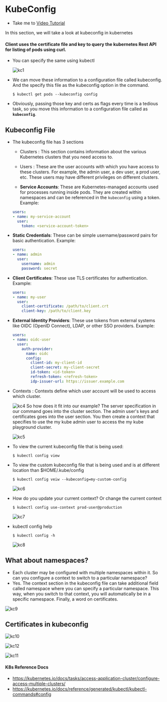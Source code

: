 # KubeConfig

- Take me to [Video Tutorial](https://kodekloud.com/topic/kubeconfig/)

In this section, we will take a look at kubeconfig in kubernetes

#### Client uses the certificate file and key to query the kubernetes Rest API for listing of pods using curl.

- You can specify the same using kubectl
  
  ![kc1](../../images/kc1.PNG)
- We can move these information to a configuration file called kubeconfig. And the specify this file as the kubeconfig option in the command.
  
  ```
  $ kubectl get pods --kubeconfig config
  ```
- Obviously, passing those key and certs as flags every time is a tedious task, so you move this information to a configuration file called as **`kubeconfig`**.

## Kubeconfig File

- The kubeconfig file has 3 sections
  
  - Clusters : This section contains information about the various Kubernetes clusters that you need access to.
  - Users : These are the user accounts with which you have access to these clusters.
    For example, the admin user, a dev user, a prod user, etc. These users may have different privileges on different clusters.


  - **Service Accounts**: These are Kubernetes-managed accounts used for processes running inside pods. They are created within namespaces and can be referenced in the `kubeconfig` using a token. Example:
  
  ```yaml
  users:
  - name: my-service-account
    user:
      token: <service-account-token>
  ```
- **Static Credentials**: These can be simple username/password pairs for basic authentication. Example:
  
  ```yaml
  users:
  - name: admin
    user:
      username: admin
      password: secret
  ```
- **Client Certificates**: These use TLS certificates for authentication. Example:
  
  ```yaml
  users:
  - name: my-user
    user:
      client-certificate: /path/to/client.crt
      client-key: /path/to/client.key
  ```
- **External Identity Providers**: These use tokens from external systems like OIDC (OpenID Connect), LDAP, or other SSO providers. Example:
  
  ```yaml
  users:
  - name: oidc-user
    user:
      auth-provider:
        name: oidc
        config:
          client-id: my-client-id
          client-secret: my-client-secret
          id-token: <id-token>
          refresh-token: <refresh-token>
          idp-issuer-url: https://issuer.example.com
  ```



- Contexts : Contexts define which user account will be used to access which cluster.
  
  ![kc4](../../images/kc4.PNG)
  So how does it fit into our example?
  The server specification in our command goes into the cluster section. The admin user's keys and certificates goes into the user section.
  You then create a context that specifies to use the my kube admin user to access the my kube playground cluster.
  
  ![kc5](../../images/kc5.PNG)
- To view the current kubeconfig file that is being used:
  
  ```
  $ kubectl config view
  ```
- To view the custom kubeconfig file that is being used and is at different location than $HOME/.kube/config
  
  ```
  $ kubectl config veiw --kubeconfig=my-custom-config
  ```
  
  ![kc6](../../images/kc6.PNG)
- How do you update your current context? Or change the current context
  
  ```
  $ kubectl config use-context prod-user@production
  ```
  
  ![kc7](../../images/kc7.PNG)
- kubectl config help
  
  ```
  $ kubectl config -h
  ```
  
  ![kc8](../../images/kc8.PNG)

## What about namespaces?

- Each cluster may be configured with multiple namespaces within it. So can you configure a context to switch to a particular namespace?
- Yes. The context section in the kubeconfig file can take additional field called namespace where you can specify a particular namespace. This way, when you switch to that context, you will automatically be in a specific namespace. Finally, a word on certificates.

![kc9](../../images/kc9.PNG)

## Certificates in kubeconfig

![kc10](../../images/kc10.PNG)

![kc12](../../images/kc12.PNG)

![kc11](../../images/kc11.PNG)

#### K8s Reference Docs

- https://kubernetes.io/docs/tasks/access-application-cluster/configure-access-multiple-clusters/
- https://kubernetes.io/docs/reference/generated/kubectl/kubectl-commands#config

